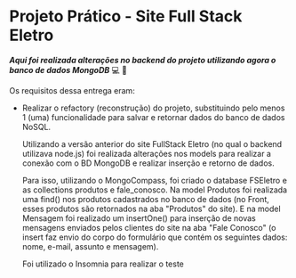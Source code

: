 # Projeto Prático - Site Full Stack Eletro


 
**_Aqui foi realizada alterações no backend do projeto utilizando agora o banco de dados MongoDB_** :computer: :rocket:

Os requisitos dessa entrega eram:

- Realizar o refactory (reconstrução) do projeto, substituindo pelo menos 1 (uma) funcionalidade para salvar e retornar dados do banco de dados NoSQL. 
    <p>Utilizando a versão anterior do site FullStack Eletro (no qual o backend utilizava node.js) foi realizada alterações nos models para realizar a conexão com o BD MongoDB e realizar inserção e retorno de dados. </p>
    <p>Para isso, utilizando o MongoCompass, foi criado o database FSEletro e as collections produtos e fale_conosco. Na model Produtos foi realizada uma find() nos produtos cadastrados no banco de dados (no Front, esses produtos são retornados na aba "Produtos" do site). E na model Mensagem foi realizado um insertOne() para inserção de novas mensagens enviados pelos clientes do site na aba "Fale Conosco" (o insert faz envio do corpo do formulário que contém os seguintes dados: nome, e-mail, assunto e mensagem).</p>
    <p> Foi utilizado o Insomnia para realizar o teste </p>






